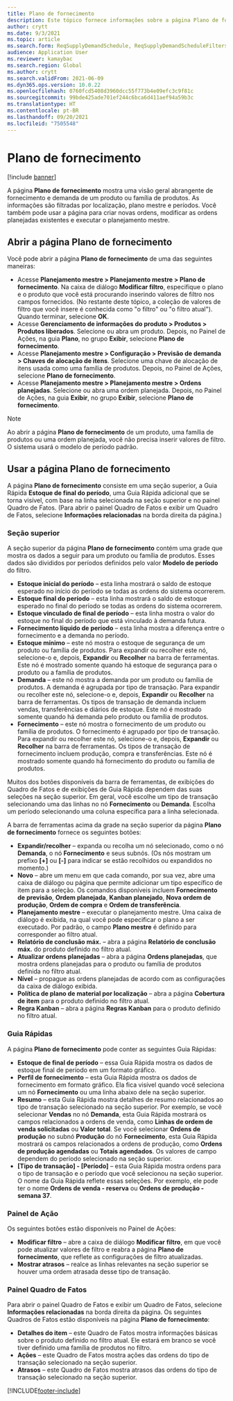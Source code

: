 ```yaml
---
title: Plano de fornecimento
description: Este tópico fornece informações sobre a página Plano de fornecimento e seus recursos.
author: crytt
ms.date: 9/3/2021
ms.topic: article
ms.search.form: ReqSupplyDemandSchedule, ReqSupplyDemandScheduleFilters, ReqSupplyDemandItemDetails, ReqTransFuturesActionsPart, ReqSupplyDemandOverviewLegendPart
audience: Application User
ms.reviewer: kamaybac
ms.search.region: Global
ms.author: crytt
ms.search.validFrom: 2021-06-09
ms.dyn365.ops.version: 10.0.22
ms.openlocfilehash: 0760fcd5408d3960dcc55f773b4e09efc3c9f81c
ms.sourcegitcommit: 99bde425ade701ef244c6bca6d411aef94a59b3c
ms.translationtype: HT
ms.contentlocale: pt-BR
ms.lasthandoff: 09/20/2021
ms.locfileid: "7505548"
---
```

# <a name="supply-schedule"></a>Plano de fornecimento

[!include [banner](../includes/banner.md)]

A página **Plano de fornecimento** mostra uma visão geral abrangente de fornecimento e demanda de um produto ou família de produtos. As informações são filtradas por localização, plano mestre e períodos. Você também pode usar a página para criar novas ordens, modificar as ordens planejadas existentes e executar o planejamento mestre.

## <a name="open-the-supply-schedule-page"></a>Abrir a página Plano de fornecimento

Você pode abrir a página **Plano de fornecimento** de uma das seguintes maneiras:

- Acesse **Planejamento mestre \> Planejamento mestre \> Plano de fornecimento**. Na caixa de diálogo **Modificar filtro**, especifique o plano e o produto que você está procurando inserindo valores de filtro nos campos fornecidos. (No restante deste tópico, a coleção de valores de filtro que você insere é conhecida como "o filtro" ou "o filtro atual"). Quando terminar, selecione **OK**.
- Acesse **Gerenciamento de informações do produto \> Produtos \> Produtos liberados**. Selecione ou abra um produto. Depois, no Painel de Ações, na guia **Plano**, no grupo **Exibir**, selecione **Plano de fornecimento**.
- Acesse **Planejamento mestre \> Configuração \> Previsão de demanda \> Chaves de alocação de itens**. Selecione uma chave de alocação de itens usada como uma família de produtos. Depois, no Painel de Ações, selecione **Plano de fornecimento**.
- Acesse **Planejamento mestre \> Planejamento mestre \> Ordens planejadas**. Selecione ou abra uma ordem planejada. Depois, no Painel de Ações, na guia **Exibir**, no grupo **Exibir**, selecione **Plano de fornecimento**.

> [!NOTE]
> Ao abrir a página **Plano de fornecimento** de um produto, uma família de produtos ou uma ordem planejada, você não precisa inserir valores de filtro. O sistema usará o modelo de período padrão.

## <a name="use-the-supply-schedule-page"></a>Usar a página Plano de fornecimento

A página **Plano de fornecimento** consiste em uma seção superior, a Guia Rápida **Estoque de final do período**, uma Guia Rápida adicional que se torna visível, com base na linha selecionada na seção superior e no painel Quadro de Fatos. (Para abrir o painel Quadro de Fatos e exibir um Quadro de Fatos, selecione **Informações relacionadas** na borda direita da página.)

### <a name="upper-section"></a>Seção superior

A seção superior da página **Plano de fornecimento** contém uma grade que mostra os dados a seguir para um produto ou família de produtos. Esses dados são divididos por períodos definidos pelo valor **Modelo de período** do filtro.

- **Estoque inicial do período** – esta linha mostrará o saldo de estoque esperado no início do período se todas as ordens do sistema ocorrerem.
- **Estoque final do período** – esta linha mostrará o saldo de estoque esperado no final do período se todas as ordens do sistema ocorrerem.
- **Estoque vinculado de final de período** – esta linha mostra o valor do estoque no final do período que está vinculado à demanda futura.
- **Fornecimento líquido de período** – esta linha mostra a diferença entre o fornecimento e a demanda no período.
- **Estoque mínimo** – este nó mostra o estoque de segurança de um produto ou família de produtos. Para expandir ou recolher este nó, selecione-o e, depois, **Expandir** ou **Recolher** na barra de ferramentas. Este nó é mostrado somente quando há estoque de segurança para o produto ou a família de produtos.
- **Demanda** – este nó mostra a demanda por um produto ou família de produtos. A demanda é agrupada por tipo de transação. Para expandir ou recolher este nó, selecione-o e, depois, **Expandir** ou **Recolher** na barra de ferramentas. Os tipos de transação de demanda incluem vendas, transferências e diários de estoque. Este nó é mostrado somente quando há demanda pelo produto ou família de produtos.
- **Fornecimento** – este nó mostra o fornecimento de um produto ou família de produtos. O fornecimento é agrupado por tipo de transação. Para expandir ou recolher este nó, selecione-o e, depois, **Expandir** ou **Recolher** na barra de ferramentas. Os tipos de transação de fornecimento incluem produção, compra e transferências. Este nó é mostrado somente quando há fornecimento do produto ou família de produtos.

Muitos dos botões disponíveis da barra de ferramentas, de exibições do Quadro de Fatos e de exibições de Guia Rápida dependem das suas seleções na seção superior. Em geral, você escolhe um tipo de transação selecionando uma das linhas no nó **Fornecimento** ou **Demanda**. Escolha um período selecionando uma coluna específica para a linha selecionada.

A barra de ferramentas acima da grade na seção superior da página **Plano de fornecimento** fornece os seguintes botões:

- **Expandir/recolher** – expanda ou recolha um nó selecionado, como o nó **Demanda**, o nó **Fornecimento** e seus subnós. (Os nós mostram um prefixo **\[+\]** ou **\[-\]** para indicar se estão recolhidos ou expandidos no momento.)
- **Novo** – abre um menu em que cada comando, por sua vez, abre uma caixa de diálogo ou página que permite adicionar um tipo específico de item para a seleção. Os comandos disponíveis incluem **Fornecimento de previsão**, **Ordem planejada**, **Kanban planejado**, **Nova ordem de produção**, **Ordem de compra** e **Ordem de transferência**.
- **Planejamento mestre** – executar o planejamento mestre. Uma caixa de diálogo é exibida, na qual você pode especificar o plano a ser executado. Por padrão, o campo **Plano mestre** é definido para corresponder ao filtro atual.
- **Relatório de conclusão máx.** – abra a página **Relatório de conclusão máx.** do produto definido no filtro atual.
- **Atualizar ordens planejadas** – abra a página **Ordens planejadas**, que mostra ordens planejadas para o produto ou família de produtos definida no filtro atual.
- **Nível** – propague as ordens planejadas de acordo com as configurações da caixa de diálogo exibida.
- **Política de plano de material por localização** – abra a página **Cobertura de item** para o produto definido no filtro atual.
- **Regra Kanban** – abra a página **Regras Kanban** para o produto definido no filtro atual.

### <a name="fasttabs"></a>Guia Rápidas

A página **Plano de fornecimento** pode conter as seguintes Guia Rápidas:

- **Estoque de final de período** – essa Guia Rápida mostra os dados de estoque final de período em um formato gráfico.
- **Perfil de fornecimento** – esta Guia Rápida mostra os dados de fornecimento em formato gráfico. Ela fica visível quando você seleciona um nó **Fornecimento** ou uma linha abaixo dele na seção superior.
- **Resumo** – esta Guia Rápida mostra detalhes de resumo relacionados ao tipo de transação selecionado na seção superior. Por exemplo, se você selecionar **Vendas** no nó **Demanda**, esta Guia Rápida mostrará os campos relacionados a ordens de venda, como **Linhas de ordem de venda solicitadas** ou **Valor total**. Se você selecionar **Ordens de produção** no subnó **Produção** do nó **Fornecimento**, esta Guia Rápida mostrará os campos relacionados a ordens de produção, como **Ordens de produção agendadas** ou **Totais agendados**. Os valores de campo dependem do período selecionado na seção superior. 
- **\[Tipo de transação\] - \[Período\]** – esta Guia Rápida mostra ordens para o tipo de transação e o período que você selecionou na seção superior. O nome da Guia Rápida reflete essas seleções. Por exemplo, ele pode ter o nome **Ordens de venda - reserva** ou **Ordens de produção - semana 37**.

### <a name="action-pane"></a>Painel de Ação

Os seguintes botões estão disponíveis no Painel de Ações:

- **Modificar filtro** – abre a caixa de diálogo **Modificar filtro**, em que você pode atualizar valores de filtro e reabra a página **Plano de fornecimento**, que reflete as configurações de filtro atualizadas.
- **Mostrar atrasos** – realce as linhas relevantes na seção superior se houver uma ordem atrasada desse tipo de transação.

### <a name="factbox-pane"></a>Painel Quadro de Fatos

Para abrir o painel Quadro de Fatos e exibir um Quadro de Fatos, selecione **Informações relacionadas** na borda direita da página. Os seguintes Quadros de Fatos estão disponíveis na página **Plano de fornecimento**:

- **Detalhes do item** – este Quadro de Fatos mostra informações básicas sobre o produto definido no filtro atual. Ele estará em branco se você tiver definido uma família de produtos no filtro.
- **Ações** – este Quadro de Fatos mostra ações das ordens do tipo de transação selecionado na seção superior.
- **Atrasos** – este Quadro de Fatos mostra atrasos das ordens do tipo de transação selecionado na seção superior.

[!INCLUDE[footer-include](../../includes/footer-banner.md)]
